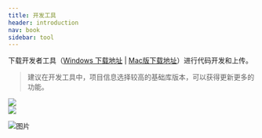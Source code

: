```yaml
---
title: 开发工具
header: introduction
nav: book
sidebar: tool
---
```


 

下载开发者工具（[Windows 下载地址](https://smartprogram.baidu.com/mappconsole/api/devDownload?system=windows&type=online)  |   [Mac版下载地址](https://smartprogram.baidu.com/mappconsole/api/devDownload?system=mac&type=online)）进行代码开发和上传。

>建议在开发工具中，项目信息选择较高的基础库版本，可以获得更新更多的功能。

<div class="m-doc-custom-examples">
	<div class="m-doc-custom-examples-correct">
		<img src="../../img/introduction/register/9.png">
		<!-- <p class="m-doc-custom-examples-title">正确</p><p class="m-doc-custom-examples-text">内容左右边距应至少34px(17pt)。</p> -->
	</div>
	<div class="m-doc-custom-examples-error ">
		<img src="../../img/introduction/register/10.png">
		<!-- <p class="m-doc-custom-examples-title">错误</p><p class="m-doc-custom-examples-text">边距过宽，页面元素过于集中。</p> -->
	</div>
</div>

![图片](../../img/introduction/register/11.png)<br/>
